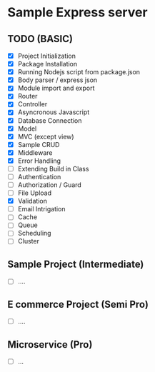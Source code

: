 # Sample Express server

## TODO (BASIC)

- [x] Project Initialization
- [x] Package Installation
- [x] Running Nodejs script from package.json
- [x] Body parser / express json
- [x] Module import and export
- [x] Router
- [x] Controller
- [x] Asyncronous Javascript
- [x] Database Connection
- [x] Model
- [x] MVC (except view)
- [x] Sample CRUD
- [x] Middleware
- [x] Error Handling
- [ ] Extending Build in Class
- [ ] Authentication
- [ ] Authorization / Guard
- [ ] File Upload
- [x] Validation
- [ ] Email Intrigation
- [ ] Cache
- [ ] Queue
- [ ] Scheduling
- [ ] Cluster

## Sample Project (Intermediate)

- [ ] ....

## E commerce Project (Semi Pro)

- [ ] ....

## Microservice (Pro)

- [ ] ...
